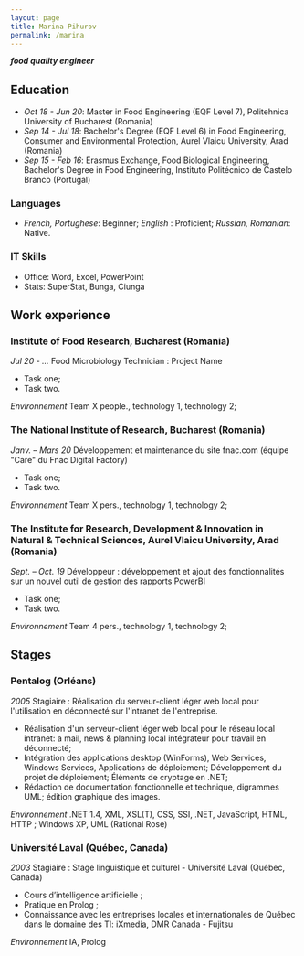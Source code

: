 ```yaml
---
layout: page
title: Marina Pihurov
permalink: /marina
---
```


_**food quality engineer**_

## Education
*	_Oct 18 - Jun 20_: Master in Food Engineering (EQF Level 7), Politehnica University of Bucharest (Romania)
*	_Sep 14 - Jul 18_: Bachelor's Degree (EQF Level 6) in Food Engineering, Consumer and Environmental Protection, Aurel Vlaicu University, Arad (Romania)
*	_Sep 15 - Feb 16_: Erasmus Exchange, Food Biological Engineering, Bachelor's Degree in Food Engineering, Instituto Politécnico de Castelo Branco (Portugal)

### Languages
* _French, Portughese_: Beginner; _English_ : Proficient; _Russian, Romanian_: Native.

### IT Skills
* Office: Word, Excel, PowerPoint
* Stats: SuperStat, Bunga, Ciunga

## Work experience
### Institute of Food Research, Bucharest (Romania)
_Jul 20 - ..._ Food Microbiology Technician : Project Name
 * Task one;
 * Task two.
 
_Environnement_	Team X people., technology 1, technology 2;

### The National Institute of Research, Bucharest (Romania)
_Janv. – Mars 20_ Développement et maintenance du site fnac.com (équipe "Care" du Fnac Digital Factory) 
 * Task one;
 * Task two.
 
_Environnement_	Team X pers., technology 1, technology 2;

### The Institute for Research, Development & Innovation in Natural & Technical Sciences, Aurel Vlaicu University, Arad (Romania) 
_Sept. – Oct. 19_ Développeur : développement et ajout des fonctionnalités sur un nouvel outil de gestion des rapports PowerBI 
 * Task one;
 * Task two.
 
_Environnement_	Team 4 pers., technology 1, technology 2;


## Stages
### Pentalog (Orléans)
_2005_	Stagiaire : Réalisation du serveur-client léger web local pour l'utilisation en déconnecté sur l'intranet de l'entreprise.
* Réalisation d'un serveur-client léger web local pour le réseau local intranet: a mail, news & planning local intégrateur pour travail en déconnecté; 
* Intégration des applications desktop (WinForms), Web Services, Windows Services, Applications de déploiement; Développement du projet de déploiement; Éléments de cryptage en .NET;
* Rédaction de documentation fonctionnelle et technique, digrammes UML; édition graphique des images.

_Environnement_ .NET 1.4, XML, XSL(T), CSS, SSI, .NET, JavaScript, HTML, HTTP ; Windows XP, UML (Rational Rose)

### Université Laval (Québec, Canada)
_2003_	Stagiaire : Stage linguistique et culturel - Université Laval (Québec, Canada)
* Cours d’intelligence artificielle ;
* Pratique en Prolog ;
* Connaissance avec les entreprises locales et internationales de Québec dans le domaine des TI: iXmedia, DMR Canada - Fujitsu

_Environnement_ IA, Prolog
